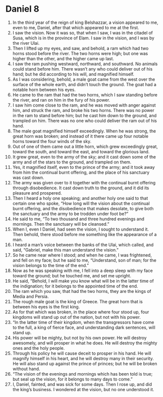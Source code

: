 ﻿
# Daniel 8
1. In the third year of the reign of king Belshazzar, a vision appeared to me, even to me, Daniel, after that which appeared to me at the first. 
2. I saw the vision. Now it was so, that when I saw, I was in the citadel of Susa, which is in the province of Elam. I saw in the vision, and I was by the river Ulai. 
3. Then I lifted up my eyes, and saw, and behold, a ram which had two horns stood before the river. The two horns were high; but one was higher than the other, and the higher came up last. 
4. I saw the ram pushing westward, northward, and southward. No animals could stand before him. There wasn’t any who could deliver out of his hand; but he did according to his will, and magnified himself. 
5. As I was considering, behold, a male goat came from the west over the surface of the whole earth, and didn’t touch the ground. The goat had a notable horn between his eyes. 
6. He came to the ram that had the two horns, which I saw standing before the river, and ran on him in the fury of his power. 
7. I saw him come close to the ram, and he was moved with anger against him, and struck the ram, and broke his two horns. There was no power in the ram to stand before him; but he cast him down to the ground, and trampled on him. There was no one who could deliver the ram out of his hand. 
8. The male goat magnified himself exceedingly. When he was strong, the great horn was broken; and instead of it there came up four notable horns toward the four winds of the sky. 
9. Out of one of them came out a little horn, which grew exceedingly great, toward the south, and toward the east, and toward the glorious land. 
10. It grew great, even to the army of the sky; and it cast down some of the army and of the stars to the ground, and trampled on them. 
11. Yes, it magnified itself, even to the prince of the army; and it took away from him the continual burnt offering, and the place of his sanctuary was cast down. 
12. The army was given over to it together with the continual burnt offering through disobedience. It cast down truth to the ground, and it did its pleasure and prospered. 
13. Then I heard a holy one speaking; and another holy one said to that certain one who spoke, “How long will the vision about the continual burnt offering, and the disobedience that makes desolate, to give both the sanctuary and the army to be trodden under foot be?” 
14. He said to me, “To two thousand and three hundred evenings and mornings. Then the sanctuary will be cleansed.” 
15. When I, even I Daniel, had seen the vision, I sought to understand it. Then behold, there stood before me something like the appearance of a man. 
16. I heard a man’s voice between the banks of the Ulai, which called, and said, “Gabriel, make this man understand the vision.” 
17. So he came near where I stood; and when he came, I was frightened, and fell on my face; but he said to me, “Understand, son of man; for the vision belongs to the time of the end.” 
18. Now as he was speaking with me, I fell into a deep sleep with my face toward the ground; but he touched me, and set me upright. 
19. He said, “Behold, I will make you know what will be in the latter time of the indignation; for it belongs to the appointed time of the end. 
20. The ram which you saw, that had the two horns, they are the kings of Media and Persia. 
21. The rough male goat is the king of Greece. The great horn that is between his eyes is the first king. 
22. As for that which was broken, in the place where four stood up, four kingdoms will stand up out of the nation, but not with his power. 
23. “In the latter time of their kingdom, when the transgressors have come to the full, a king of fierce face, and understanding dark sentences, will stand up. 
24. His power will be mighty, but not by his own power. He will destroy awesomely, and will prosper in what he does. He will destroy the mighty ones and the holy people. 
25. Through his policy he will cause deceit to prosper in his hand. He will magnify himself in his heart, and he will destroy many in their security. He will also stand up against the prince of princes; but he will be broken without hand. 
26. “The vision of the evenings and mornings which has been told is true; but seal up the vision, for it belongs to many days to come.” 
27. I, Daniel, fainted, and was sick for some days. Then I rose up, and did the king’s business. I wondered at the vision, but no one understood it. 
